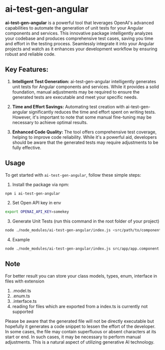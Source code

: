 # ai-test-gen-angular

**ai-test-gen-angular** is a powerful tool that leverages OpenAI's advanced capabilities to automate the generation of unit tests for your Angular components and services. This innovative package intelligently analyzes your codebase and produces comprehensive test cases, saving you time and effort in the testing process. Seamlessly integrate it into your Angular projects and watch as it enhances your development workflow by ensuring robust and reliable code.

## Key Features:

1. **Intelligent Test Generation:**
   ai-test-gen-angular intelligently generates unit tests for Angular components and services. While it provides a solid foundation, manual adjustments may be required to ensure the generated tests are executable and meet your specific needs.

2. **Time and Effort Savings:**
   Automating test creation with ai-test-gen-angular significantly reduces the time and effort spent on writing tests. However, it's important to note that some manual fine-tuning may be necessary to achieve optimal results.

3. **Enhanced Code Quality:**
   The tool offers comprehensive test coverage, helping to improve code reliability. While it's a powerful aid, developers should be aware that the generated tests may require adjustments to be fully effective.

## Usage

To get started with `ai-test-gen-angular`, follow these simple steps:

1. Install the package via npm:

```bash
npm i ai-test-gen-angular
```

2. Set Open API key in env

```bash
export OPENAI_API_KEY=somekey
```

3. Generate Unit Tests (run this command in the root folder of your project)

```bash
node ./node_modules/ai-test-gen-angular/index.js <src/path/to/component/or/service/ts-file> <src/path/to/ts-config-file>
```

4. Example

```bash
node ./node_modules/ai-test-gen-angular/index.js src/app/app.component.ts ./tsconfig.json
```

## Note

For better result you can store your class models, types, enum, interface in files with extension

1. .model.ts
2. .enum.ts
3. .interface.ts
4. reading for files which are exported from a index.ts is currently not supported

Please be aware that the generated file will not be directly executable but hopefully it generates a code snippet to lessen the effort of the developer. In some cases, the file may contain superfluous or absent characters at its start or end. In such cases, it may be necessary to perform manual adjustments. This is a natural aspect of utilizing generative AI technology.
